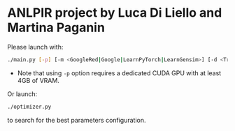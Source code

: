 # ANLPIR project by Luca Di Liello and Martina Paganin

Please launch with:
```bash
./main.py [-p] [-m <GoogleRed|Google|LearnPyTorch|LearnGensim>] [-d <TrecQA|WikiQA>] [-n <CNN|biLSTM>]
```
* Note that using `-p` option requires a dedicated CUDA GPU with at least 4GB of VRAM.
  
Or launch:
```bash
./optimizer.py
```
to search for the best parameters configuration.
